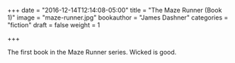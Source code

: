 +++
date = "2016-12-14T12:14:08-05:00"
title = "The Maze Runner (Book 1)"
image = "maze-runner.jpg"
bookauthor = "James Dashner"
categories = "fiction"
draft = false
weight = 1

+++

The first book in the Maze Runner series. Wicked is good.


